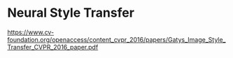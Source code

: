 # Neural Style Transfer
https://www.cv-foundation.org/openaccess/content_cvpr_2016/papers/Gatys_Image_Style_Transfer_CVPR_2016_paper.pdf
